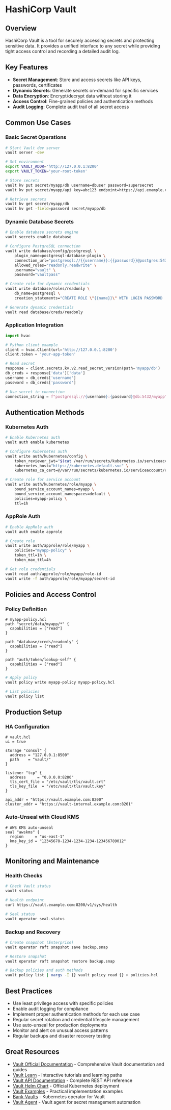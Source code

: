 # HashiCorp Vault

## Overview

HashiCorp Vault is a tool for securely accessing secrets and protecting sensitive data. It provides a unified interface to any secret while providing tight access control and recording a detailed audit log.

## Key Features

- **Secret Management**: Store and access secrets like API keys, passwords, certificates
- **Dynamic Secrets**: Generate secrets on-demand for specific services
- **Data Encryption**: Encrypt/decrypt data without storing it
- **Access Control**: Fine-grained policies and authentication methods
- **Audit Logging**: Complete audit trail of all secret access

## Common Use Cases

### Basic Secret Operations
```bash
# Start Vault dev server
vault server -dev

# Set environment
export VAULT_ADDR='http://127.0.0.1:8200'
export VAULT_TOKEN='your-root-token'

# Store secrets
vault kv put secret/myapp/db username=dbuser password=supersecret
vault kv put secret/myapp/api key=abc123 endpoint=https://api.example.com

# Retrieve secrets
vault kv get secret/myapp/db
vault kv get -field=password secret/myapp/db
```

### Dynamic Database Secrets
```bash
# Enable database secrets engine
vault secrets enable database

# Configure PostgreSQL connection
vault write database/config/postgresql \
    plugin_name=postgresql-database-plugin \
    connection_url="postgresql://{{username}}:{{password}}@postgres:5432/myapp" \
    allowed_roles="readonly,readwrite" \
    username="vault" \
    password="vaultpass"

# Create role for dynamic credentials
vault write database/roles/readonly \
    db_name=postgresql \
    creation_statements="CREATE ROLE \"{{name}}\" WITH LOGIN PASSWORD '{{password}}' VALID UNTIL '{{expiration}}'; GRANT SELECT ON ALL TABLES IN SCHEMA public TO \"{{name}}\";"

# Generate dynamic credentials
vault read database/creds/readonly
```

### Application Integration
```python
import hvac

# Python client example
client = hvac.Client(url='http://127.0.0.1:8200')
client.token = 'your-app-token'

# Read secret
response = client.secrets.kv.v2.read_secret_version(path='myapp/db')
db_creds = response['data']['data']
username = db_creds['username']
password = db_creds['password']

# Use secret in connection
connection_string = f"postgresql://{username}:{password}@db:5432/myapp"
```

## Authentication Methods

### Kubernetes Auth
```bash
# Enable Kubernetes auth
vault auth enable kubernetes

# Configure Kubernetes auth
vault write auth/kubernetes/config \
    token_reviewer_jwt="$(cat /var/run/secrets/kubernetes.io/serviceaccount/token)" \
    kubernetes_host="https://kubernetes.default.svc" \
    kubernetes_ca_cert=@/var/run/secrets/kubernetes.io/serviceaccount/ca.crt

# Create role for service account
vault write auth/kubernetes/role/myapp \
    bound_service_account_names=myapp \
    bound_service_account_namespaces=default \
    policies=myapp-policy \
    ttl=1h
```

### AppRole Auth
```bash
# Enable AppRole auth
vault auth enable approle

# Create role
vault write auth/approle/role/myapp \
    policies="myapp-policy" \
    token_ttl=1h \
    token_max_ttl=4h

# Get role credentials
vault read auth/approle/role/myapp/role-id
vault write -f auth/approle/role/myapp/secret-id
```

## Policies and Access Control

### Policy Definition
```hcl
# myapp-policy.hcl
path "secret/data/myapp/*" {
  capabilities = ["read"]
}

path "database/creds/readonly" {
  capabilities = ["read"]
}

path "auth/token/lookup-self" {
  capabilities = ["read"]
}
```

```bash
# Apply policy
vault policy write myapp-policy myapp-policy.hcl

# List policies
vault policy list
```

## Production Setup

### HA Configuration
```hcl
# vault.hcl
ui = true

storage "consul" {
  address = "127.0.0.1:8500"
  path    = "vault/"
}

listener "tcp" {
  address     = "0.0.0.0:8200"
  tls_cert_file = "/etc/vault/tls/vault.crt"
  tls_key_file  = "/etc/vault/tls/vault.key"
}

api_addr = "https://vault.example.com:8200"
cluster_addr = "https://vault-internal.example.com:8201"
```

### Auto-Unseal with Cloud KMS
```hcl
# AWS KMS auto-unseal
seal "awskms" {
  region     = "us-east-1"
  kms_key_id = "12345678-1234-1234-1234-123456789012"
}
```

## Monitoring and Maintenance

### Health Checks
```bash
# Check Vault status
vault status

# Health endpoint
curl https://vault.example.com:8200/v1/sys/health

# Seal status
vault operator seal-status
```

### Backup and Recovery
```bash
# Create snapshot (Enterprise)
vault operator raft snapshot save backup.snap

# Restore snapshot
vault operator raft snapshot restore backup.snap

# Backup policies and auth methods
vault policy list | xargs -I {} vault policy read {} > policies.hcl
```

## Best Practices

- Use least privilege access with specific policies
- Enable audit logging for compliance
- Implement proper authentication methods for each use case
- Regular secret rotation and credential lifecycle management
- Use auto-unseal for production deployments
- Monitor and alert on unusual access patterns
- Regular backups and disaster recovery testing

## Great Resources

- [Vault Official Documentation](https://www.vaultproject.io/docs) - Comprehensive Vault documentation and guides
- [Vault Learn](https://learn.hashicorp.com/vault) - Interactive tutorials and learning paths
- [Vault API Documentation](https://www.vaultproject.io/api-docs) - Complete REST API reference
- [Vault Helm Chart](https://github.com/hashicorp/vault-helm) - Official Kubernetes deployment
- [Vault Examples](https://github.com/hashicorp/vault-examples) - Practical implementation examples
- [Bank-Vaults](https://github.com/banzaicloud/bank-vaults) - Kubernetes operator for Vault
- [Vault Agent](https://www.vaultproject.io/docs/agent) - Vault agent for secret management automation